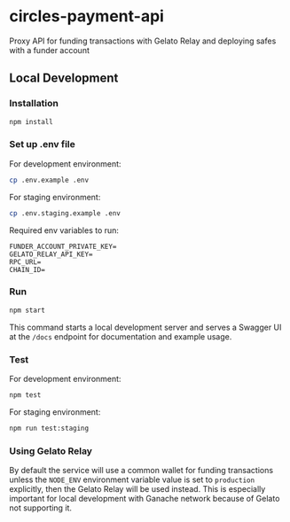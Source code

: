 # circles-payment-api

Proxy API for funding transactions with Gelato Relay and deploying safes with a funder account

## Local Development

### Installation

```bash
npm install
```

### Set up .env file

For development environment:

```bash
cp .env.example .env
```

For staging environment:

```bash
cp .env.staging.example .env
```

Required env variables to run:

```
FUNDER_ACCOUNT_PRIVATE_KEY=
GELATO_RELAY_API_KEY=
RPC_URL=
CHAIN_ID=
```

### Run

```bash
npm start
```

This command starts a local development server and serves a Swagger UI at the `/docs` endpoint for documentation and example usage.

### Test

For development environment:

```bash
npm test
```

For staging environment:

```bash
npm run test:staging
```

### Using Gelato Relay

By default the service will use a common wallet for funding transactions unless the `NODE_ENV` environment variable value is set to `production` explicitly, then the Gelato Relay will be used instead. This is especially important for local development with Ganache network because of Gelato not supporting it.
